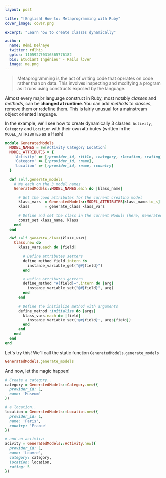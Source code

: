 ```yaml
---
layout: post

title: "[English] How to: Metaprogramming with Ruby"
cover_image: cover.png

excerpt: "Learn how to create classes dynamically"

author:
  name: Rémi Delhaye
  twitter: rdlhio
  gplus: 110592770316565776182
  bio: Étudiant Ingénieur - Rails lover
  image: me.png
---
```


> Metaprogramming is the act of writing code that operates on code rather than on data. This involves inspecting and modifying a program as it runs using constructs exposed by the language.

Almost every major language construct in Ruby, most notably *classes* and *methods*, can be **changed at runtime**. You can add *methods* to *classes*, remove them or redefine them. This is fairly unusual for a mainstream object oriented language.

In the example, we'll see how to create dynamically 3 classes: `Activity`, `Category` and `Location` with their own attributes (written in the `MODEL_ATTRIBUTES` as a Hash)

```ruby
module GeneratedModels
  MODEL_NAMES = %w[Activity Category Location]
  MODEL_ATTRIBUTES = {
    'Activity' => [:provider_id, :title, :category, :location, :rating],
    'Category' => [:provider_id, :name],
    'Location' => [:provider_id, :name, :country]
  }

  def self.generate_models
    # We each on the 3 model names
    GeneratedModels::MODEL_NAMES.each do |klass_name|

      # Get the good attributes for the current creating model
      klass_vars  = GeneratedModels::MODEL_ATTRIBUTES[klass_name.to_s]
      klass       = generate_class klass_vars

      # Define and set the class in the current Module (here, GeneratedModels)
      const_set klass_name, klass
    end
  end

  def self.generate_class(klass_vars)
    Class.new do
      klass_vars.each do |field|

        # Define attributes setters
        define_method field.intern do
          instance_variable_get("@#{field}")
        end

        # Define attributes getters
        define_method "#{field}=".intern do |arg|
          instance_variable_set("@#{field}", arg)
        end
      end

      # Define the initialize method with arguments
      define_method :initialize do |args|
        klass_vars.each do |field|
          instance_variable_set("@#{field}", args[field])
        end
      end
    end
  end
end

```

Let's try this! We'll call the static function `GeneratedModels.generate_models`

```ruby
GeneratedModels.generate_models

```

And now, let the magic happen!

```ruby
# Create a category..
category = GeneratedModels::Category.new({
  provider_id: 1,
  name: 'Museum'
})

# a location..
location = GeneratedModels::Location.new({
  provider_id: 1,
  name: 'Paris',
  country: 'France'
})

# and an activity!
acivity = GeneratedModels::Activity.new({
  provider_id: 1,
  name: 'Louvre',
  category: category,
  location: location,
  rating: 5
})

```
